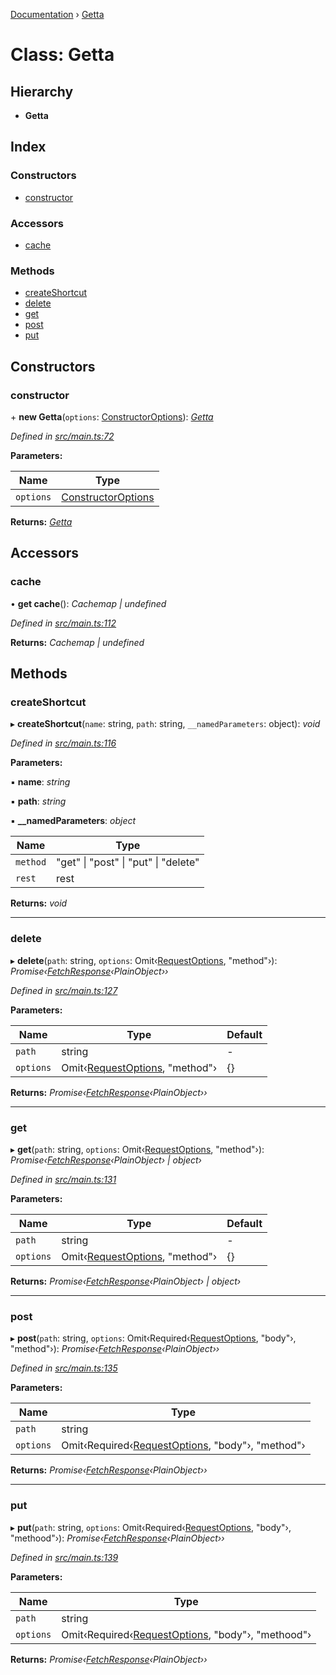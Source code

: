[Documentation](../README.md) › [Getta](getta.md)

# Class: Getta

## Hierarchy

* **Getta**

## Index

### Constructors

* [constructor](getta.md#constructor)

### Accessors

* [cache](getta.md#cache)

### Methods

* [createShortcut](getta.md#createshortcut)
* [delete](getta.md#delete)
* [get](getta.md#get)
* [post](getta.md#post)
* [put](getta.md#put)

## Constructors

###  constructor

\+ **new Getta**(`options`: [ConstructorOptions](../interfaces/constructoroptions.md)): *[Getta](getta.md)*

*Defined in [src/main.ts:72](https://github.com/badbatch/getta/blob/2a11c21/src/main.ts#L72)*

**Parameters:**

Name | Type |
------ | ------ |
`options` | [ConstructorOptions](../interfaces/constructoroptions.md) |

**Returns:** *[Getta](getta.md)*

## Accessors

###  cache

• **get cache**(): *Cachemap | undefined*

*Defined in [src/main.ts:112](https://github.com/badbatch/getta/blob/2a11c21/src/main.ts#L112)*

**Returns:** *Cachemap | undefined*

## Methods

###  createShortcut

▸ **createShortcut**(`name`: string, `path`: string, `__namedParameters`: object): *void*

*Defined in [src/main.ts:116](https://github.com/badbatch/getta/blob/2a11c21/src/main.ts#L116)*

**Parameters:**

▪ **name**: *string*

▪ **path**: *string*

▪ **__namedParameters**: *object*

Name | Type |
------ | ------ |
`method` | "get" &#124; "post" &#124; "put" &#124; "delete" |
`rest` | rest |

**Returns:** *void*

___

###  delete

▸ **delete**(`path`: string, `options`: Omit‹[RequestOptions](../interfaces/requestoptions.md), "method"›): *Promise‹[FetchResponse](../interfaces/fetchresponse.md)‹PlainObject››*

*Defined in [src/main.ts:127](https://github.com/badbatch/getta/blob/2a11c21/src/main.ts#L127)*

**Parameters:**

Name | Type | Default |
------ | ------ | ------ |
`path` | string | - |
`options` | Omit‹[RequestOptions](../interfaces/requestoptions.md), "method"› | {} |

**Returns:** *Promise‹[FetchResponse](../interfaces/fetchresponse.md)‹PlainObject››*

___

###  get

▸ **get**(`path`: string, `options`: Omit‹[RequestOptions](../interfaces/requestoptions.md), "method"›): *Promise‹[FetchResponse](../interfaces/fetchresponse.md)‹PlainObject› | object›*

*Defined in [src/main.ts:131](https://github.com/badbatch/getta/blob/2a11c21/src/main.ts#L131)*

**Parameters:**

Name | Type | Default |
------ | ------ | ------ |
`path` | string | - |
`options` | Omit‹[RequestOptions](../interfaces/requestoptions.md), "method"› | {} |

**Returns:** *Promise‹[FetchResponse](../interfaces/fetchresponse.md)‹PlainObject› | object›*

___

###  post

▸ **post**(`path`: string, `options`: Omit‹Required‹[RequestOptions](../interfaces/requestoptions.md), "body"›, "method"›): *Promise‹[FetchResponse](../interfaces/fetchresponse.md)‹PlainObject››*

*Defined in [src/main.ts:135](https://github.com/badbatch/getta/blob/2a11c21/src/main.ts#L135)*

**Parameters:**

Name | Type |
------ | ------ |
`path` | string |
`options` | Omit‹Required‹[RequestOptions](../interfaces/requestoptions.md), "body"›, "method"› |

**Returns:** *Promise‹[FetchResponse](../interfaces/fetchresponse.md)‹PlainObject››*

___

###  put

▸ **put**(`path`: string, `options`: Omit‹Required‹[RequestOptions](../interfaces/requestoptions.md), "body"›, "methood"›): *Promise‹[FetchResponse](../interfaces/fetchresponse.md)‹PlainObject››*

*Defined in [src/main.ts:139](https://github.com/badbatch/getta/blob/2a11c21/src/main.ts#L139)*

**Parameters:**

Name | Type |
------ | ------ |
`path` | string |
`options` | Omit‹Required‹[RequestOptions](../interfaces/requestoptions.md), "body"›, "methood"› |

**Returns:** *Promise‹[FetchResponse](../interfaces/fetchresponse.md)‹PlainObject››*
